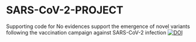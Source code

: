 # SARS-CoV-2-PROJECT
Supporting code for No evidences support the emergence of novel variants following the  vaccination campaign against SARS-CoV-2 infection
[![DOI](https://zenodo.org/badge/536401742.svg)](https://zenodo.org/badge/latestdoi/536401742)
